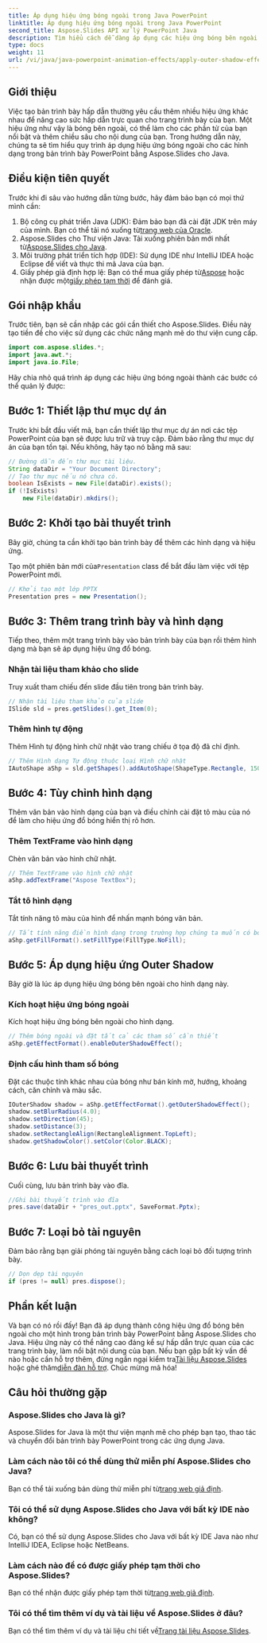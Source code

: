 ```yaml
---
title: Áp dụng hiệu ứng bóng ngoài trong Java PowerPoint
linktitle: Áp dụng hiệu ứng bóng ngoài trong Java PowerPoint
second_title: Aspose.Slides API xử lý PowerPoint Java
description: Tìm hiểu cách dễ dàng áp dụng các hiệu ứng bóng bên ngoài trong bản trình bày Java PowerPoint bằng Aspose.Slides với hướng dẫn từng bước chi tiết của chúng tôi.
type: docs
weight: 11
url: /vi/java/java-powerpoint-animation-effects/apply-outer-shadow-effects-java-powerpoint/
---
```

## Giới thiệu
Việc tạo bản trình bày hấp dẫn thường yêu cầu thêm nhiều hiệu ứng khác nhau để nâng cao sức hấp dẫn trực quan cho trang trình bày của bạn. Một hiệu ứng như vậy là bóng bên ngoài, có thể làm cho các phần tử của bạn nổi bật và thêm chiều sâu cho nội dung của bạn. Trong hướng dẫn này, chúng ta sẽ tìm hiểu quy trình áp dụng hiệu ứng bóng ngoài cho các hình dạng trong bản trình bày PowerPoint bằng Aspose.Slides cho Java.
## Điều kiện tiên quyết
Trước khi đi sâu vào hướng dẫn từng bước, hãy đảm bảo bạn có mọi thứ mình cần:
1.  Bộ công cụ phát triển Java (JDK): Đảm bảo bạn đã cài đặt JDK trên máy của mình. Bạn có thể tải nó xuống từ[trang web của Oracle](https://www.oracle.com/java/technologies/javase-jdk11-downloads.html).
2.  Aspose.Slides cho Thư viện Java: Tải xuống phiên bản mới nhất từ[Aspose.Slides cho Java](https://releases.aspose.com/slides/java/).
3. Môi trường phát triển tích hợp (IDE): Sử dụng IDE như IntelliJ IDEA hoặc Eclipse để viết và thực thi mã Java của bạn.
4.  Giấy phép giả định hợp lệ: Bạn có thể mua giấy phép từ[Aspose](https://purchase.aspose.com/buy) hoặc nhận được một[giấy phép tạm thời](https://purchase.aspose.com/temporary-license/) để đánh giá.
## Gói nhập khẩu
Trước tiên, bạn sẽ cần nhập các gói cần thiết cho Aspose.Slides. Điều này tạo tiền đề cho việc sử dụng các chức năng mạnh mẽ do thư viện cung cấp.
```java
import com.aspose.slides.*;
import java.awt.*;
import java.io.File;
```
Hãy chia nhỏ quá trình áp dụng các hiệu ứng bóng ngoài thành các bước có thể quản lý được:
## Bước 1: Thiết lập thư mục dự án
Trước khi bắt đầu viết mã, bạn cần thiết lập thư mục dự án nơi các tệp PowerPoint của bạn sẽ được lưu trữ và truy cập.
Đảm bảo rằng thư mục dự án của bạn tồn tại. Nếu không, hãy tạo nó bằng mã sau:
```java
// Đường dẫn đến thư mục tài liệu.
String dataDir = "Your Document Directory";
// Tạo thư mục nếu nó chưa có.
boolean IsExists = new File(dataDir).exists();
if (!IsExists)
    new File(dataDir).mkdirs();
```
## Bước 2: Khởi tạo bài thuyết trình
Bây giờ, chúng ta cần khởi tạo bản trình bày để thêm các hình dạng và hiệu ứng.

 Tạo một phiên bản mới của`Presentation` class để bắt đầu làm việc với tệp PowerPoint mới.
```java
// Khởi tạo một lớp PPTX
Presentation pres = new Presentation();
```
## Bước 3: Thêm trang trình bày và hình dạng
Tiếp theo, thêm một trang trình bày vào bản trình bày của bạn rồi thêm hình dạng mà bạn sẽ áp dụng hiệu ứng đổ bóng.
### Nhận tài liệu tham khảo cho slide
Truy xuất tham chiếu đến slide đầu tiên trong bản trình bày.
```java
// Nhận tài liệu tham khảo của slide
ISlide sld = pres.getSlides().get_Item(0);
```
### Thêm hình tự động
Thêm Hình tự động hình chữ nhật vào trang chiếu ở tọa độ đã chỉ định.
```java
// Thêm Hình dạng Tự động thuộc loại Hình chữ nhật
IAutoShape aShp = sld.getShapes().addAutoShape(ShapeType.Rectangle, 150, 75, 150, 50);
```
## Bước 4: Tùy chỉnh hình dạng
Thêm văn bản vào hình dạng của bạn và điều chỉnh cài đặt tô màu của nó để làm cho hiệu ứng đổ bóng hiển thị rõ hơn.
### Thêm TextFrame vào hình dạng
Chèn văn bản vào hình chữ nhật.
```java
// Thêm TextFrame vào hình chữ nhật
aShp.addTextFrame("Aspose TextBox");
```
### Tắt tô hình dạng
Tắt tính năng tô màu của hình để nhấn mạnh bóng văn bản.
```java
// Tắt tính năng điền hình dạng trong trường hợp chúng ta muốn có bóng của văn bản
aShp.getFillFormat().setFillType(FillType.NoFill);
```
## Bước 5: Áp dụng hiệu ứng Outer Shadow
Bây giờ là lúc áp dụng hiệu ứng bóng bên ngoài cho hình dạng này.
### Kích hoạt hiệu ứng bóng ngoài
Kích hoạt hiệu ứng bóng bên ngoài cho hình dạng.
```java
// Thêm bóng ngoài và đặt tất cả các tham số cần thiết
aShp.getEffectFormat().enableOuterShadowEffect();
```
### Định cấu hình tham số bóng
Đặt các thuộc tính khác nhau của bóng như bán kính mờ, hướng, khoảng cách, căn chỉnh và màu sắc.
```java
IOuterShadow shadow = aShp.getEffectFormat().getOuterShadowEffect();
shadow.setBlurRadius(4.0);
shadow.setDirection(45);
shadow.setDistance(3);
shadow.setRectangleAlign(RectangleAlignment.TopLeft);
shadow.getShadowColor().setColor(Color.BLACK);
```
## Bước 6: Lưu bài thuyết trình
Cuối cùng, lưu bản trình bày vào đĩa.
```java
//Ghi bài thuyết trình vào đĩa
pres.save(dataDir + "pres_out.pptx", SaveFormat.Pptx);
```
## Bước 7: Loại bỏ tài nguyên
Đảm bảo rằng bạn giải phóng tài nguyên bằng cách loại bỏ đối tượng trình bày.
```java
// Dọn dẹp tài nguyên
if (pres != null) pres.dispose();
```
## Phần kết luận
Và bạn có nó rồi đấy! Bạn đã áp dụng thành công hiệu ứng đổ bóng bên ngoài cho một hình trong bản trình bày PowerPoint bằng Aspose.Slides cho Java. Hiệu ứng này có thể nâng cao đáng kể sự hấp dẫn trực quan của các trang trình bày, làm nổi bật nội dung của bạn.
 Nếu bạn gặp bất kỳ vấn đề nào hoặc cần hỗ trợ thêm, đừng ngần ngại kiểm tra[Tài liệu Aspose.Slides](https://reference.aspose.com/slides/java/) hoặc ghé thăm[diễn đàn hỗ trợ](https://forum.aspose.com/c/slides/11). Chúc mừng mã hóa!
## Câu hỏi thường gặp
### Aspose.Slides cho Java là gì?
Aspose.Slides for Java là một thư viện mạnh mẽ cho phép bạn tạo, thao tác và chuyển đổi bản trình bày PowerPoint trong các ứng dụng Java.
### Làm cách nào tôi có thể dùng thử miễn phí Aspose.Slides cho Java?
 Bạn có thể tải xuống bản dùng thử miễn phí từ[trang web giả định](https://releases.aspose.com/).
### Tôi có thể sử dụng Aspose.Slides cho Java với bất kỳ IDE nào không?
Có, bạn có thể sử dụng Aspose.Slides cho Java với bất kỳ IDE Java nào như IntelliJ IDEA, Eclipse hoặc NetBeans.
### Làm cách nào để có được giấy phép tạm thời cho Aspose.Slides?
 Bạn có thể nhận được giấy phép tạm thời từ[trang web giả định](https://purchase.aspose.com/temporary-license/).
### Tôi có thể tìm thêm ví dụ và tài liệu về Aspose.Slides ở đâu?
 Bạn có thể tìm thêm ví dụ và tài liệu chi tiết về[Trang tài liệu Aspose.Slides](https://reference.aspose.com/slides/java/).